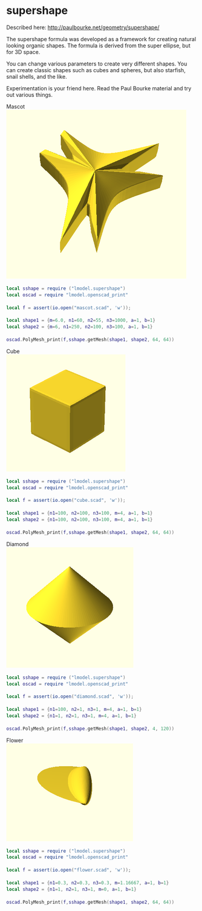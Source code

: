 # supershape

Described here: http://paulbourke.net/geometry/supershape/

The supershape formula was developed as a framework for creating
natural looking organic shapes.  The formula is derived from the
super ellipse, but for 3D space.

You can change various parameters to create very different shapes.
You can create classic shapes such as cubes and spheres, but  also
starfish, snail shells, and the like.

Experimentation is your friend here.  Read the Paul Bourke material
and try out various things.


Mascot<br/>
![mascot](images/mascot.PNG?raw=true)
```lua
local sshape = require ("lmodel.supershape")
local oscad = require "lmodel.openscad_print"

local f = assert(io.open("mascot.scad", 'w'));

local shape1 = {m=6.0, n1=60, n2=55, n3=1000, a=1, b=1}
local shape2 = {m=6, n1=250, n2=100, n3=100, a=1, b=1}

oscad.PolyMesh_print(f,sshape.getMesh(shape1, shape2, 64, 64))
```

Cube<br/>
![cube](images/cube.PNG?raw=true)
```lua
local sshape = require ("lmodel.supershape")
local oscad = require "lmodel.openscad_print"

local f = assert(io.open("cube.scad", 'w'));

local shape1 = {n1=100, n2=100, n3=100, m=4, a=1, b=1}
local shape2 = {n1=100, n2=100, n3=100, m=4, a=1, b=1}

oscad.PolyMesh_print(f,sshape.getMesh(shape1, shape2, 64, 64))
```

Diamond<br/>
![diamond](images/diamond.PNG?raw=true)
```lua
local sshape = require ("lmodel.supershape")
local oscad = require "lmodel.openscad_print"

local f = assert(io.open("diamond.scad", 'w'));

local shape1 = {n1=100, n2=1, n3=1, m=4, a=1, b=1}
local shape2 = {n1=1, n2=1, n3=1, m=4, a=1, b=1}

oscad.PolyMesh_print(f,sshape.getMesh(shape1, shape2, 4, 120))
```

Flower<br/>
![flower](images/flower.PNG?raw=true)
```lua
local sshape = require ("lmodel.supershape")
local oscad = require "lmodel.openscad_print"

local f = assert(io.open("flower.scad", 'w'));

local shape1 = {n1=0.3, n2=0.3, n3=0.3, m=1.16667, a=1, b=1}
local shape2 = {n1=1, n2=1, n3=1, m=0, a=1, b=1}

oscad.PolyMesh_print(f,sshape.getMesh(shape1, shape2, 64, 64))
```